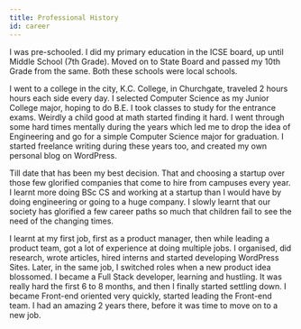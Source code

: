 ```yaml
---
title: Professional History
id: career
---
```

I was pre-schooled. I did my primary education in the ICSE board, up until Middle School (7th Grade). Moved on to State Board and passed my 10th Grade from the same. Both these schools were local schools.

I went to a college in the city, K.C. College, in Churchgate, traveled 2 hours hours each side every day. I selected Computer Science as my Junior College major, hoping to do B.E. I took classes to study for the entrance exams. Weirdly a child good at math started finding it hard. I went through some hard times mentally during the years which led me to drop the idea of Engineering and go for a simple Computer Science major for graduation. I started freelance writing during these years too, and created my own personal blog on WordPress.

Till date that has been my best decision. That and choosing a startup over those few glorified companies that come to hire from campuses every year. I learnt more doing BSc CS and working at a startup than I would have by doing engineering or going to a huge company. I slowly learnt that our society has glorified a few career paths so much that children fail to see the need of the changing times.

I learnt at my first job, first as a product manager, then while leading a product team, got a lot of experience at doing multiple jobs. I organised, did research, wrote articles, hired interns and started developing WordPress Sites. Later, in the same job, I switched roles when a new product idea blossomed. I became a Full Stack developer, learning and hustling. It was really hard the first 6 to 8 months, and then I finally started settling down. I became Front-end oriented very quickly, started leading the Front-end team. I had an amazing 2 years there, before it was time to move on to a new job.